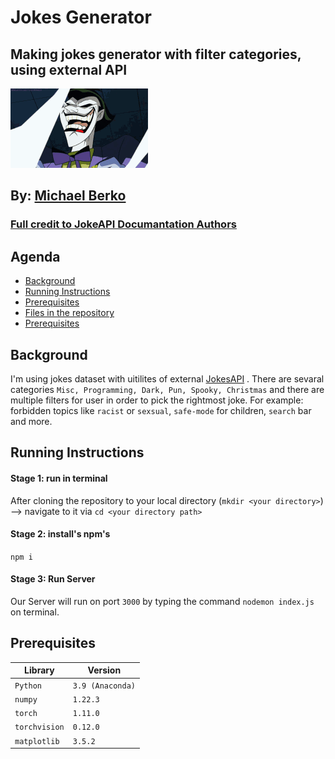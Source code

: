 # Jokes Generator

## Making jokes generator with filter categories, using external API

![boxing](https://github.com/MichaelB0312/ex_API/blob/master/public/images/joker-laughing.gif)
## By: [Michael Berko](https://github.com/MichaelB0312)



### [Full credit to JokeAPI Documantation Authors](https://v2.jokeapi.dev/) 

## Agenda

* [Background](#background)
* [Running Instructions](#running-instructions)
* [Prerequisites](#prerequisites)
* [Files in the repository](#files-in-the-repository)
* [Prerequisites](#prerequisites)

## Background
I'm using jokes dataset with uitilites of external [JokesAPI](https://v2.jokeapi.dev/) . There are sevaral categories `Misc, Programming, Dark, Pun, Spooky, Christmas` and there are multiple filters for user in order to pick the rightmost joke. For example: forbidden topics like `racist` or `sexsual`, `safe-mode` for children, `search` bar and more.

## Running Instructions
#### Stage 1: run in terminal
After cloning the repository to your local directory (```mkdir <your directory>```) --> navigate to it via 
```cd <your directory path>```

#### Stage 2: install's npm's
```npm i```

#### Stage 3: Run Server
Our Server will run on port `3000` by typing the command ```nodemon index.js``` on terminal.


## Prerequisites
|Library         | Version |
|--------------------|----|
|`Python`|  `3.9 (Anaconda)`|
|`numpy`| `1.22.3`|
|`torch`| `1.11.0`|
|`torchvision`| `0.12.0`|
|`matplotlib`| `3.5.2 `|
